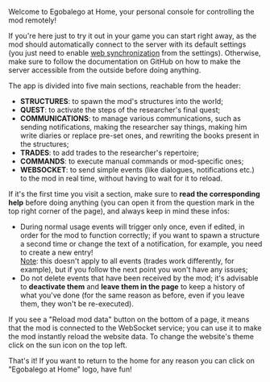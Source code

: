 Welcome to Egobalego at Home, your personal console for controlling the mod remotely!

If you're here just to try it out in your game you can start right away, as the mod should automatically connect to the server with its default settings (you just need to enable <u>web synchronization</u> from the settings). Otherwise, make sure to follow the documentation on GitHub on how to make the server accessible from the outside before doing anything.

The app is divided into five main sections, reachable from the header:

*   **STRUCTURES**: to spawn the mod's structures into the world;
*   **QUEST**: to activate the steps of the researcher's final quest;
*   **COMMUNICATIONS**: to manage various communications, such as sending notifications, making the researcher say things, making him write diaries or replace pre-set ones, and rewriting the books present in the structures;
*   **TRADES**: to add trades to the researcher's repertoire;
*   **COMMANDS**: to execute manual commands or mod-specific ones;
*   **WEBSOCKET**: to send simple events (like dialogues, notifications etc.) to the mod in real time, without having to wait for it to reload.

If it's the first time you visit a section, make sure to **read the corresponding help** before doing anything (you can open it from the question mark in the top right corner of the page), and always keep in mind these infos:

*   During normal usage events will trigger only once, even if edited, in order for the mod to function correctly; if you want to spawn a structure a second time or change the text of a notification, for example, you need to create a new entry!  
    <u>Note</u>: this doesn't apply to all events (trades work differently, for example), but if you follow the next point you won't have any issues;
*   Do not delete events that have been received by the mod; it's advisable to **deactivate them** and **leave them in the page** to keep a history of what you've done (for the same reason as before, even if you leave them, they won't be re-executed).

If you see a "Reload mod data" button on the bottom of a page, it means that the mod is connected to the WebSocket service; you can use it to make the mod instantly reload the website data. To change the website's theme click on the sun icon on the top left.

That's it! If you want to return to the home for any reason you can click on "Egobalego at Home" logo, have fun!

